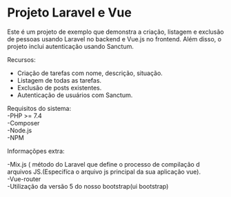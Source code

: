 <h1>Projeto Laravel e Vue</h1>

Este é um projeto de exemplo que demonstra a criação, listagem e exclusão de pessoas usando Laravel no backend e Vue.js no frontend. Além disso, o projeto inclui autenticação usando Sanctum.

Recursos:

<ul>
  <li>Criação de tarefas com nome, descrição, situação.</li>
  <li>Listagem de todas as tarefas.</li>
  <li>Exclusão de posts existentes.</li>
  <li>Autenticação de usuários com Sanctum.</li>
</ul>

Requisitos do sistema:
<br>
    -PHP >= 7.4
<br>
-Composer
<br>
-Node.js
<br>
-NPM

Informaçõpes extra:

-Mix.js ( método do Laravel que define o processo de compilação d arquivos JS.(Especifíca o arquivo js principal da sua aplicação vue).
<br>
-Vue-router
<br>
-Utilização da versão 5 do nosso bootstrap(ui bootstrap)
